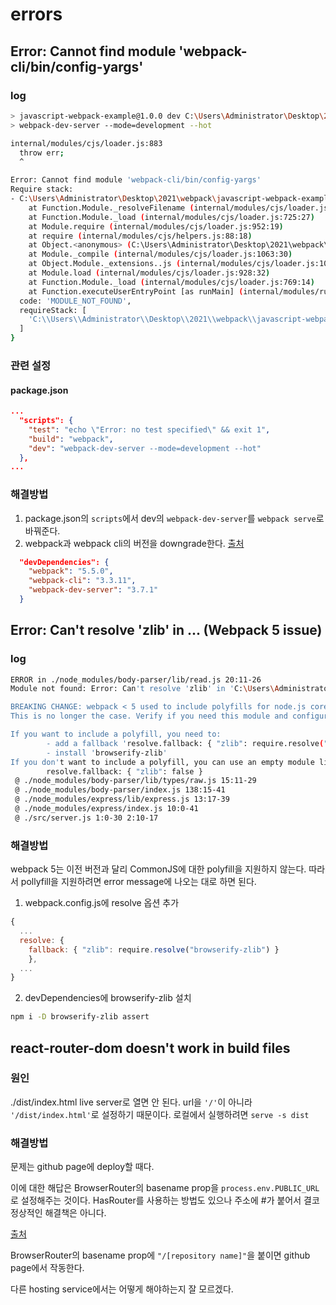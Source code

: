 #     errors

##    Error: Cannot find module 'webpack-cli/bin/config-yargs'
###   log
```sh
> javascript-webpack-example@1.0.0 dev C:\Users\Administrator\Desktop\2021\webpack\javascript-webpack-example
> webpack-dev-server --mode=development --hot

internal/modules/cjs/loader.js:883
  throw err;
  ^

Error: Cannot find module 'webpack-cli/bin/config-yargs'
Require stack:
- C:\Users\Administrator\Desktop\2021\webpack\javascript-webpack-example\node_modules\webpack-dev-server\bin\webpack-dev-server.js
    at Function.Module._resolveFilename (internal/modules/cjs/loader.js:880:15)
    at Function.Module._load (internal/modules/cjs/loader.js:725:27)
    at Module.require (internal/modules/cjs/loader.js:952:19)
    at require (internal/modules/cjs/helpers.js:88:18)
    at Object.<anonymous> (C:\Users\Administrator\Desktop\2021\webpack\javascript-webpack-example\node_modules\webpack-dev-server\bin\webpack-dev-server.js:65:1)
    at Module._compile (internal/modules/cjs/loader.js:1063:30)
    at Object.Module._extensions..js (internal/modules/cjs/loader.js:1092:10)
    at Module.load (internal/modules/cjs/loader.js:928:32)
    at Function.Module._load (internal/modules/cjs/loader.js:769:14)
    at Function.executeUserEntryPoint [as runMain] (internal/modules/run_main.js:72:12) {
  code: 'MODULE_NOT_FOUND',
  requireStack: [
    'C:\\Users\\Administrator\\Desktop\\2021\\webpack\\javascript-webpack-example\\node_modules\\webpack-dev-server\\bin\\webpack-dev-server.js'
  ]
}
```

###    관련 설정
####   package.json
```json
...
  "scripts": {
    "test": "echo \"Error: no test specified\" && exit 1",
    "build": "webpack",
    "dev": "webpack-dev-server --mode=development --hot"
  },
...
```

###   해결방법
1.  package.json의 `scripts`에서 dev의 `webpack-dev-server`를 `webpack serve`로 바꿔준다.
2.  webpack과 webpack cli의 버전을 downgrade한다. [출처](https://leejjang.medium.com/error-cannot-find-module-webpack-cli-bin-config-yargs-d1252b294c7b)
```json
  "devDependencies": {
    "webpack": "5.5.0",
    "webpack-cli": "3.3.11",
    "webpack-dev-server": "3.7.1"
  }
```

##    Error: Can't resolve 'zlib' in ... (Webpack 5 issue)
###   log
```sh
ERROR in ./node_modules/body-parser/lib/read.js 20:11-26
Module not found: Error: Can't resolve 'zlib' in 'C:\Users\Administrator\Desktop\2021\webpack\javascript-webpack-example\node_modules\body-parser\lib'

BREAKING CHANGE: webpack < 5 used to include polyfills for node.js core modules by default.
This is no longer the case. Verify if you need this module and configure a polyfill for it.

If you want to include a polyfill, you need to:
        - add a fallback 'resolve.fallback: { "zlib": require.resolve("browserify-zlib") }'
        - install 'browserify-zlib'
If you don't want to include a polyfill, you can use an empty module like this:
        resolve.fallback: { "zlib": false }
 @ ./node_modules/body-parser/lib/types/raw.js 15:11-29
 @ ./node_modules/body-parser/index.js 138:15-41
 @ ./node_modules/express/lib/express.js 13:17-39
 @ ./node_modules/express/index.js 10:0-41
 @ ./src/server.js 1:0-30 2:10-17
```

###   해결방법
webpack 5는 이전 버전과 달리 CommonJS에 대한 polyfill을 지원하지 않는다. 따라서 pollyfill을 지원하려면 error message에 나오는 대로 하면 된다.

1.  webpack.config.js에 resolve 옵션 추가
```javascript
{
  ...
  resolve: {
    fallback: { "zlib": require.resolve("browserify-zlib") }
    },
  ...
}
```

2.  devDependencies에 browserify-zlib 설치
```sh
npm i -D browserify-zlib assert 
```

##    react-router-dom doesn't work in build files
###   원인
./dist/index.html live server로 열면 안 된다. url을 `'/'`이 아니라 `'/dist/index.html'`로 설정하기 때문이다.
로컬에서 실행하려면 `serve -s dist`

###   해결방법
문제는 github page에 deploy할 때다.

이에 대한 해답은 BrowserRouter의 basename prop을 `process.env.PUBLIC_URL`로 설정해주는 것이다.
HasRouter를 사용하는 방법도 있으나 주소에 #가 붙어서 결코 정상적인 해결책은 아니다.

[출처](https://velog.io/@ausg/gh-pages-react-router)

BrowserRouter의 basename prop에 `"/[repository name]"`을 붙이면 github page에서 작동한다.

다른 hosting service에서는 어떻게 해야하는지 잘 모르겠다.